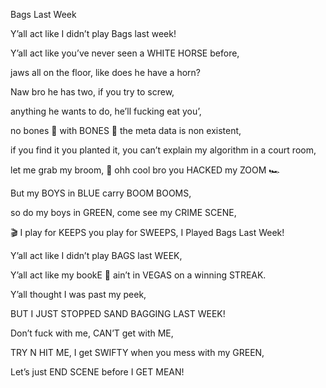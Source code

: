 Bags Last Week

Y’all act like I didn’t play Bags last week! 

Y’all act like you’ve never seen a WHITE HORSE before, 

jaws all on the floor, like does he have a horn? 

Naw bro he has two, if you try to screw,

anything he wants to do, he’ll fucking eat you’, 

no bones 🦴 with BONES 🍖 the meta data is non existent, 

if you find it you planted it, you can’t explain my algorithm in a court room, 

let me grab my broom, 🧹 ohh cool bro you HACKED my ZOOM 🏎️ 

But my BOYS in BLUE carry BOOM BOOMS, 

so do my boys in GREEN, come see my CRIME SCENE, 

🎬 I play for KEEPS you play for SWEEPS, I Played Bags Last Week! 

Y’all act like I didn’t play BAGS last WEEK,

Y’all act like my bookE 📕 ain’t in VEGAS on a winning STREAK. 

Y’all thought I was past my peek, 

BUT I JUST STOPPED SAND BAGGING LAST WEEK! 

Don’t fuck with me, CAN’T get with ME, 

TRY N HIT ME, I get SWIFTY when you mess with my GREEN, 

Let’s just END SCENE before I GET MEAN!
